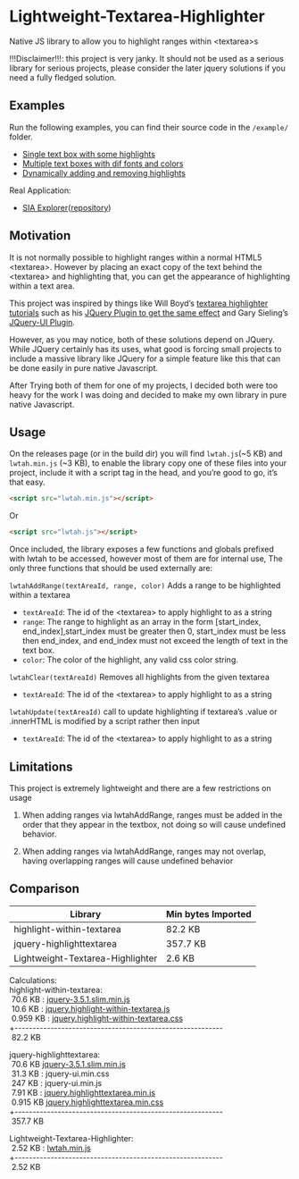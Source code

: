 # Lightweight-Textarea-Highlighter
Native JS library to allow you to highlight ranges within &lt;textarea>s

!!!Disclaimer!!!: this project is very janky. It should not be used as a serious library for serious projects,
please consider the later jquery solutions if you need a fully fledged solution. 

## Examples

Run the following examples, you can find their source code in the `/example/` folder.
* [Single text box with some highlights](https://james-oswald.github.io/Lightweight-Textarea-Highlighter/examples/example1.html)
* [Multiple text boxes with dif fonts and colors](https://james-oswald.github.io/Lightweight-Textarea-Highlighter/examples/example2.html)
* [Dynamically adding and removing highlights](https://james-oswald.github.io/Lightweight-Textarea-Highlighter/examples/example3.html)

Real Application:
* [SIA Explorer](https://james-oswald.github.io/SIA-Explorer/build/)([repository](https://github.com/James-Oswald/SIA-Explorer))

## Motivation
It is not normally possible to highlight ranges within a normal HTML5 &lt;textarea>. However by placing an exact copy of the text behind the &lt;textarea> and highlighting that, you can get the appearance of highlighting within a text area. 

This project was inspired by things like Will Boyd’s [textarea highlighter tutorials](https://codersblock.com/blog/highlight-text-inside-a-textarea/) such as his [JQuery Plugin to get the same effect](https://github.com/lonekorean/highlight-within-textarea) and Gary Sieling’s [JQuery-UI Plugin](http://garysieling.github.io/jquery-highlighttextarea/).

However, as you may notice, both of these solutions depend on JQuery. While JQuery certainly has its uses, what good is forcing small projects to include a massive library like JQuery for a simple feature like this that can be done easily in pure native Javascript. 

After Trying both of them for one of my projects, I decided both were too heavy for the work I was doing and decided to make my own library in pure native Javascript.

## Usage

On the releases page (or in the build dir) you will find `lwtah.js`(~5 KB) and `lwtah.min.js` (~3 KB), to enable the library copy one of these files into your project, include it with a script tag in the head, and you’re good to go, it’s that easy. 

```html
<script src="lwtah.min.js"></script>
```
Or
```html
<script src="lwtah.js"></script>
```
Once included, the library exposes a few functions and globals prefixed with lwtah to be accessed, however most of them are for internal use, The only three functions that should be used externally are:

`lwtahAddRange(textAreaId, range, color)` Adds a range to be highlighted within a textarea
+ `textAreaId`: The id of the &lt;textarea> to apply highlight to as a string
+ `range`: The range to highlight as an array in the form [start_index, end_index],start_index must be greater then 0, start_index must be less then end_index, and end_index must not exceed the length of text in the text box. 
+ `color`: The color of the highlight, any valid css color string. 

`lwtahClear(textAreaId)` Removes all highlights from the given textarea
+ `textAreaId`: The id of the &lt;textarea> to apply highlight to as a string

`lwtahUpdate(textAreaId)` call to update highlighting if textarea’s .value or .innerHTML is modified by a script rather then input
+ `textAreaId`: The id of the &lt;textarea> to apply highlight to as a string

## Limitations

This project is extremely lightweight and there are a few restrictions on usage

1) When adding ranges via lwtahAddRange, ranges must be added in the order that they appear in the textbox, not doing so will cause undefined behavior. 

2) When adding ranges via lwtahAddRange, ranges may not overlap, having overlapping ranges will cause undefined behavior


## Comparison

|Library                         |Min bytes Imported|
|--------------------------------|------------------|
|highlight-within-textarea       |82.2 KB           |
|jquery-highlighttextarea        |357.7 KB          |
|Lightweight-Textarea-Highlighter|2.6 KB            |

Calculations:  
highlight-within-textarea:  
&nbsp;70.6 KB : [jquery-3.5.1.slim.min.js](https://code.jquery.com/jquery-3.5.1.slim.min.js)   
&nbsp;10.6 KB :  [jquery.highlight-within-textarea.js](https://github.com/lonekorean/highlight-within-textarea/blob/master/jquery.highlight-within-textarea.js)  
&nbsp;0.959 KB : [jquery.highlight-within-textarea.css](https://github.com/lonekorean/highlight-within-textarea/blob/master/jquery.highlight-within-textarea.css)  
+----------------------------------------------------------  
&nbsp;82.2 KB  

jquery-highlighttextarea:  
&nbsp;70.6 KB [jquery-3.5.1.slim.min.js](https://code.jquery.com/jquery-3.5.1.slim.min.js)  
&nbsp;31.3 KB : jquery-ui.min.css  
&nbsp;247 KB : jquery-ui.min.js  
&nbsp;7.91 KB : [jquery.highlighttextarea.min.js](https://github.com/garysieling/jquery-highlighttextarea/blob/master/jquery.highlighttextarea.min.js)  
&nbsp;0.915 KB [jquery.highlighttextarea.min.css](https://github.com/garysieling/jquery-highlighttextarea/blob/master/jquery.highlighttextarea.min.css)  
+----------------------------------------------------------  
&nbsp;357.7 KB  


Lightweight-Textarea-Highlighter:  
&nbsp;2.52 KB :  [lwtah.min.js](https://github.com/James-Oswald/Lightweight-Textarea-Highlighter/blob/master/build/lwtah.min.js)   
+----------------------------------------------------------  
&nbsp;2.52 KB  

